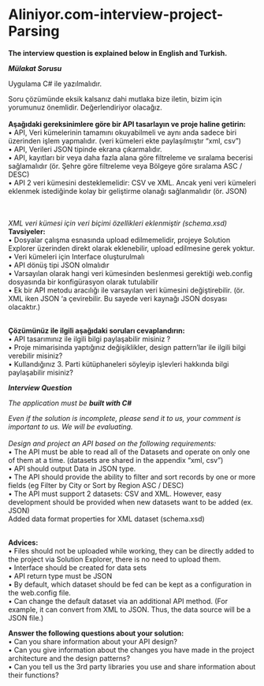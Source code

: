 # Aliniyor.com-interview-project-Parsing

****The interview question is explained below in English and Turkish.****




***Mülakat Sorusu***

Uygulama C# ile yazılmalıdır.

Soru çözümünde eksik kalsanız dahi mutlaka bize iletin, bizim için yorumunuz önemlidir. Değerlendiriyor olacağız.
<br/>
<br/>
**Aşağıdaki gereksinimlere göre bir API tasarlayın ve proje haline getirin:**
<br/>
•	API, Veri kümelerinin tamamını okuyabilmeli ve aynı anda sadece biri üzerinden işlem yapmalıdır. (veri kümeleri ekte paylaşılmıştır “xml, csv”)
<br/>
•	API, Verileri JSON tipinde ekrana çıkarmalıdır.
<br/>
•	API, kayıtları bir veya daha fazla alana göre filtreleme ve sıralama becerisi sağlamalıdır (ör. Şehre göre filtreleme veya Bölgeye göre sıralama ASC / DESC)
<br/>
•	API 2 veri kümesini desteklemelidir: CSV ve XML. Ancak yeni veri kümeleri eklenmek istediğinde kolay bir geliştirme olanağı sağlanmalıdır (ör. JSON)
<br/>
<br/>
<br/>

*XML veri kümesi için veri biçimi özellikleri eklenmiştir (schema.xsd)*
<br/>
**Tavsiyeler:**
<br/>
•	Dosyalar çalışma esnasında upload edilmemelidir, projeye Solution Explorer üzerinden direkt olarak eklenebilir, upload edilmesine gerek yoktur.
<br/>
•	Veri kümeleri için Interface oluşturulmalı
<br/>
•	API dönüş tipi JSON olmalıdır
<br/>
•	Varsayılan olarak hangi veri kümesinden beslenmesi gerektiği web.config dosyasında bir konfigürasyon olarak tutulabilir
<br/>
•	Ek bir API metodu aracılığı ile varsayılan veri kümesini değiştirebilir. (ör. XML iken JSON ‘a çevirebilir. Bu sayede veri kaynağı JSON dosyası olacaktır.)
<br/>
<br/>

**Çözümünüz ile ilgili aşağıdaki soruları cevaplandırın:**
<br/>
•	API tasarımınız ile ilgili bilgi paylaşabilir misiniz ?
<br/>
•	Proje mimarisinda yaptığınız değişiklikler, design pattern’lar ile ilgili bilgi verebilir misiniz?
<br/>
•	Kullandığınız 3. Parti kütüphaneleri söyleyip işlevleri hakkında bilgi paylaşabilir misiniz?
<br/>


***Interview Question***

*The application must be **built with C#***
<br/>

*Even if the solution is incomplete, please send it to us, your comment is important to us. We will be evaluating.*
<br/>
<br/>
*Design and project an API based on the following requirements:*
<br/>
• The API must be able to read all of the Datasets and operate on only one of them at a time. (datasets are shared in the appendix “xml, csv”)
<br/>
• API should output Data in JSON type.
<br/>
• The API should provide the ability to filter and sort records by one or more fields (eg Filter by City or Sort by Region ASC / DESC)
<br/>
• The API must support 2 datasets: CSV and XML. However, easy development should be provided when new datasets want to be added (ex. JSON)
<br/>
Added data format properties for XML dataset (schema.xsd)
<br/>
<br/>

**Advices:**
<br/>
• Files should not be uploaded while working, they can be directly added to the project via Solution Explorer, there is no need to upload them.
<br/>
• Interface should be created for data sets
<br/>
• API return type must be JSON
<br/>
• By default, which dataset should be fed can be kept as a configuration in the web.config file.
<br/>
• Can change the default dataset via an additional API method. (For example, it can convert from XML to JSON. Thus, the data source will be a JSON file.)
<br/>

**Answer the following questions about your solution:**
<br/>
• Can you share information about your API design?
<br/>
• Can you give information about the changes you have made in the project architecture and the design patterns?
<br/>
• Can you tell us the 3rd party libraries you use and share information about their functions?

